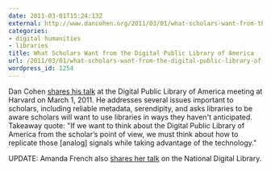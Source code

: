 ```yaml
---
date: 2011-03-01T15:24:13Z
external: http://www.dancohen.org/2011/03/01/what-scholars-want-from-the-digital-public-library-of-america/
categories:
- digital humanities
- libraries
title: What Scholars Want from the Digital Public Library of America
url: /2011/03/01/what-scholars-want-from-the-digital-public-library-of-america/
wordpress_id: 1254
---
```


Dan Cohen <a href="http://www.dancohen.org/2011/03/01/what-scholars-want-from-the-digital-public-library-of-america/">shares his talk</a> at the Digital Public Library of America meeting at Harvard on March 1, 2011. He addresses several issues important to scholars, including reliable metadata, serendipity, and asks libraries to be aware scholars will want to use libraries in ways they haven't anticipated. Takeaway quote: &quot;If we want to think about the Digital Public Library of America from the scholar’s point of view, we must think about how to replicate those [analog] signals while taking advantage of the technology.&quot;

UPDATE: Amanda French also <a href="http://amandafrench.net/2011/03/01/imagine-a-national-digital-library-i-wonder-if-we-can/">shares her talk</a> on the National Digital Library.
